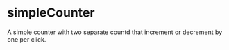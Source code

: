 # simpleCounter
A simple counter with two separate countd that increment or decrement by one per click.
